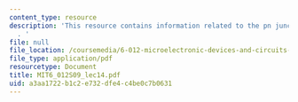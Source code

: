 ```yaml
---
content_type: resource
description: 'This resource contains information related to the pn junction diode
  . '
file: null
file_location: /coursemedia/6-012-microelectronic-devices-and-circuits-spring-2009/a3aa1722b1c2e732dfe4c4be0c7b0631_MIT6_012S09_lec14.pdf
file_type: application/pdf
resourcetype: Document
title: MIT6_012S09_lec14.pdf
uid: a3aa1722-b1c2-e732-dfe4-c4be0c7b0631
---
```

